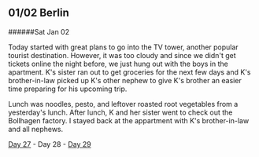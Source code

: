 01/02 Berlin
------------
######Sat Jan  02

Today started with great plans to go into the TV tower, another popular tourist destination. However, it was too cloudy and since we didn't get tickets online the night before, we just hung out with the boys in the apartment. K's sister ran out to get groceries for the next few days and K's brother-in-law picked up K's other nephew to give K's brother an easier time preparing for his upcoming trip.

Lunch was noodles, pesto, and leftover roasted root vegetables from a yesterday's lunch. After lunch, K and her sister went to check out the Bollhagen factory. I stayed back at the appartment with K's brother-in-law and all nephews.

[Day 27](01-01-Berlin.md) - Day 28 - [Day 29](01-03-Berlin.md)
